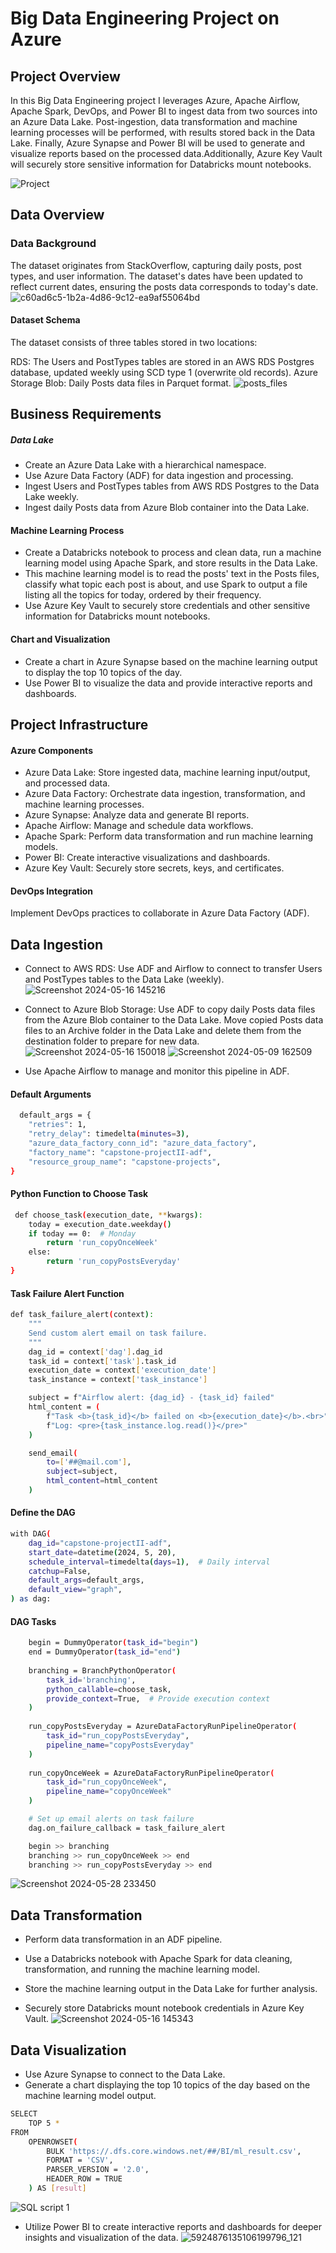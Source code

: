 # Big Data Engineering Project on Azure
## Project Overview

In this Big Data Engineering project I leverages Azure, Apache Airflow, Apache Spark, DevOps, and Power BI to ingest data from two sources into an Azure Data Lake. Post-ingestion, data transformation and machine learning processes will be performed, with results stored back in the Data Lake. Finally, Azure Synapse and Power BI will be used to generate and visualize reports based on the processed data.Additionally, Azure Key Vault will securely store sensitive information for Databricks mount notebooks.

![Project](https://github.com/Anqa-H/End-to-end-big-data-pipeline-for-StackOverflow-posts-to-classify-topics-/assets/80011409/47e6a869-379b-4201-aecb-2fa1baa7aba1)
## Data Overview
### Data Background
The dataset originates from StackOverflow, capturing daily posts, post types, and user information. 
The dataset's dates have been updated to reflect current dates, ensuring the posts data corresponds to today's date.
![c60ad6c5-1b2a-4d86-9c12-ea9af55064bd](https://github.com/Anqa-H/End-to-end-big-data-pipeline-for-StackOverflow-posts-to-classify-topics-/assets/80011409/e1cefece-5434-4a3e-a82e-b4094180de07)

#### Dataset Schema
The dataset consists of three tables stored in two locations:

RDS: The Users and PostTypes tables are stored in an AWS RDS Postgres database, updated weekly using SCD type 1 (overwrite old records).
Azure Storage Blob: Daily Posts data files in Parquet format.
![posts_files](https://github.com/Anqa-H/End-to-end-big-data-pipeline-for-StackOverflow-posts-to-classify-topics-/assets/80011409/55b8b42b-f1bf-48b3-9171-48fc21cba414)
## Business Requirements
##### Data Lake 
- Create an Azure Data Lake with a hierarchical namespace.
- Use Azure Data Factory (ADF) for data ingestion and processing.
- Ingest Users and PostTypes tables from AWS RDS Postgres to the Data Lake weekly.
- Ingest daily Posts data from Azure Blob container into the Data Lake.
#### Machine Learning Process 
- Create a Databricks notebook to process and clean data, run a machine learning model using Apache Spark, and store results in the Data Lake.
- This machine learning model is to read the posts' text in the Posts files, classify what topic each post is about, and use Spark to output a file listing all the topics for today, ordered by their frequency.
- Use Azure Key Vault to securely store credentials and other sensitive information for Databricks mount notebooks.
####  Chart and Visualization 
- Create a chart in Azure Synapse based on the machine learning output to display the top 10 topics of the day.
- Use Power BI to visualize the data and provide interactive reports and dashboards.
## Project Infrastructure
#### Azure Components
- Azure Data Lake: Store ingested data, machine learning input/output, and processed data.
- Azure Data Factory: Orchestrate data ingestion, transformation, and machine learning processes.
- Azure Synapse: Analyze data and generate BI reports.
- Apache Airflow: Manage and schedule data workflows.
- Apache Spark: Perform data transformation and run machine learning models.
- Power BI: Create interactive visualizations and dashboards.
- Azure Key Vault: Securely store secrets, keys, and certificates.
#### DevOps Integration
Implement DevOps practices to collaborate in Azure Data Factory (ADF).
## Data Ingestion

- Connect to AWS RDS:
Use ADF and Airflow to connect to 
transfer Users and PostTypes tables to the Data Lake (weekly).
![Screenshot 2024-05-16 145216](https://github.com/Anqa-H/End-to-end-big-data-pipeline-for-StackOverflow-posts-to-classify-topics-/assets/80011409/fb9a3971-b573-4e26-8353-c3755a8bacfe)
- Connect to Azure Blob Storage:
Use ADF to copy daily Posts data files from the Azure Blob container to the Data Lake.
Move copied Posts data files to an Archive folder in the Data Lake and delete them from the destination folder to prepare for new data.
![Screenshot 2024-05-16 150018](https://github.com/Anqa-H/End-to-end-big-data-pipeline-for-StackOverflow-posts-to-classify-topics-/assets/80011409/d691499a-1c6c-41b9-ba3a-181f78688e96)
![Screenshot 2024-05-09 162509](https://github.com/Anqa-H/End-to-end-big-data-pipeline-for-StackOverflow-posts-to-classify-topics-/assets/80011409/b474d1a5-8485-4bea-882e-3a53b4a272b6)

- Use Apache Airflow to manage and monitor this pipeline in ADF.
#### Default Arguments
```bash
  default_args = {
    "retries": 1,
    "retry_delay": timedelta(minutes=3),
    "azure_data_factory_conn_id": "azure_data_factory",
    "factory_name": "capstone-projectII-adf",
    "resource_group_name": "capstone-projects",
}
```
#### Python Function to Choose Task
```bash
 def choose_task(execution_date, **kwargs):
    today = execution_date.weekday()
    if today == 0:  # Monday
        return 'run_copyOnceWeek'
    else:
        return 'run_copyPostsEveryday'
}
```
#### Task Failure Alert Function
```bash
def task_failure_alert(context):
    """
    Send custom alert email on task failure.
    """
    dag_id = context['dag'].dag_id
    task_id = context['task'].task_id
    execution_date = context['execution_date']
    task_instance = context['task_instance']

    subject = f"Airflow alert: {dag_id} - {task_id} failed"
    html_content = (
        f"Task <b>{task_id}</b> failed on <b>{execution_date}</b>.<br>"
        f"Log: <pre>{task_instance.log.read()}</pre>"
    )

    send_email(
        to=['##@mail.com'],  
        subject=subject,
        html_content=html_content
    )

```
#### Define the DAG
```bash
with DAG(
    dag_id="capstone-projectII-adf",
    start_date=datetime(2024, 5, 20),
    schedule_interval=timedelta(days=1),  # Daily interval
    catchup=False,
    default_args=default_args,
    default_view="graph",
) as dag:
```
#### DAG Tasks
```bash
    begin = DummyOperator(task_id="begin")
    end = DummyOperator(task_id="end")
    
    branching = BranchPythonOperator(
        task_id='branching',
        python_callable=choose_task,
        provide_context=True,  # Provide execution context
    )
    
    run_copyPostsEveryday = AzureDataFactoryRunPipelineOperator(
        task_id="run_copyPostsEveryday", 
        pipeline_name="copyPostsEveryday"
    )
    
    run_copyOnceWeek = AzureDataFactoryRunPipelineOperator(
        task_id="run_copyOnceWeek", 
        pipeline_name="copyOnceWeek"
    )

    # Set up email alerts on task failure
    dag.on_failure_callback = task_failure_alert

    begin >> branching
    branching >> run_copyOnceWeek >> end
    branching >> run_copyPostsEveryday >> end
```
![Screenshot 2024-05-28 233450](https://github.com/Anqa-H/End-to-end-big-data-pipeline-for-StackOverflow-posts-to-classify-topics-/assets/80011409/a53433c4-2186-4fe5-a525-80c01bd55367)
## Data Transformation

- Perform data transformation in an ADF pipeline.
- Use a Databricks notebook with Apache Spark for data cleaning, transformation, and running the machine learning model.

- Store the machine learning output in the Data Lake for further analysis.

- Securely store Databricks mount notebook credentials in Azure Key Vault.
![Screenshot 2024-05-16 145343](https://github.com/Anqa-H/End-to-end-big-data-pipeline-for-StackOverflow-posts-to-classify-topics-/assets/80011409/fc4b63af-a0f3-473c-9f85-723adf924acd)
##  Data Visualization

- Use Azure Synapse to connect to the Data Lake.
- Generate a chart displaying the top 10 topics of the day based on the machine learning model output.
```bash
SELECT
    TOP 5 *
FROM
    OPENROWSET(
        BULK 'https://.dfs.core.windows.net/##/BI/ml_result.csv',
        FORMAT = 'CSV',
        PARSER_VERSION = '2.0',
        HEADER_ROW = TRUE
    ) AS [result]
```
![SQL script 1](https://github.com/Anqa-H/End-to-end-big-data-pipeline-for-StackOverflow-posts-to-classify-topics-/assets/80011409/f5d61258-072d-408f-8ee9-4a785f7d6690)
- Utilize Power BI to create interactive reports and dashboards for deeper insights and visualization of the data.
![5924876135106199796_121](https://github.com/Anqa-H/End-to-end-big-data-pipeline-for-StackOverflow-posts-to-classify-topics-/assets/80011409/98fa64a2-28d0-4dd8-8d82-904e58d95543)
